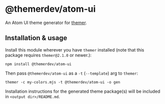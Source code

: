 # @themerdev/atom-ui

An Atom UI theme generator for [themer](https://github.com/themerdev/themer).

## Installation & usage

Install this module wherever you have `themer` installed (note that this package requires `themer@2.1.0` or newer.):

    npm install @themerdev/atom-ui

Then pass `@themerdev/atom-ui` as a `-t` (`--template`) arg to `themer`:

    themer -c my-colors.mjs -t @themerdev/atom-ui -o gen

Installation instructions for the generated theme package(s) will be included in `<output dir>/README.md`.
